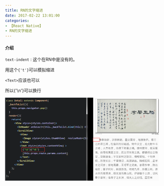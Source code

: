 ```yaml
---
title: RN的文字缩进
date: 2017-02-22 13:01:00
categories:
- 【React Native】
- RN的文字缩进
---
```



#### 介绍

`text-indent` : 这个在RN中是没有的。

用这个`{'t'}`可以模拟缩进

<!--more-->

`<Text>`应该也可以

所以{'\n'}可以换行


![](/assets/rn/3.png)
